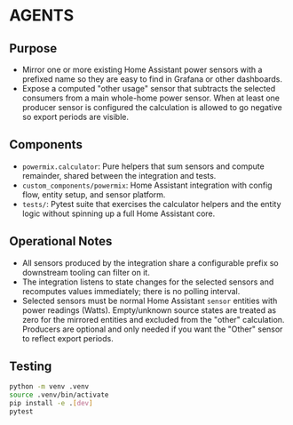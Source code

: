 # AGENTS

## Purpose
- Mirror one or more existing Home Assistant power sensors with a prefixed name so they are easy to find in Grafana or other dashboards.
- Expose a computed "other usage" sensor that subtracts the selected consumers from a main whole-home power sensor. When at least one producer sensor is configured the calculation is allowed to go negative so export periods are visible.

## Components
- `powermix.calculator`: Pure helpers that sum sensors and compute remainder, shared between the integration and tests.
- `custom_components/powermix`: Home Assistant integration with config flow, entity setup, and sensor platform.
- `tests/`: Pytest suite that exercises the calculator helpers and the entity logic without spinning up a full Home Assistant core.

## Operational Notes
- All sensors produced by the integration share a configurable prefix so downstream tooling can filter on it.
- The integration listens to state changes for the selected sensors and recomputes values immediately; there is no polling interval.
- Selected sensors must be normal Home Assistant `sensor` entities with power readings (Watts). Empty/unknown source states are treated as zero for the mirrored entities and excluded from the "other" calculation. Producers are optional and only needed if you want the "Other" sensor to reflect export periods.

## Testing
```bash
python -m venv .venv
source .venv/bin/activate
pip install -e .[dev]
pytest
```
